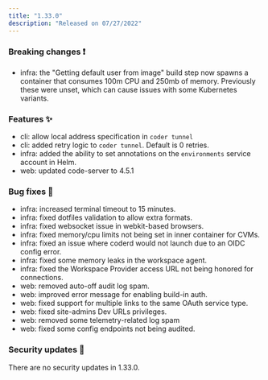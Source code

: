 ```yaml
---
title: "1.33.0"
description: "Released on 07/27/2022"
---
```


### Breaking changes ❗

- infra: the "Getting default user from image" build step now spawns a container
  that consumes 100m CPU and 250mb of memory. Previously these were unset, which
  can cause issues with some Kubernetes variants.

### Features ✨

- cli: allow local address specification in `coder tunnel`
- cli: added retry logic to `coder tunnel`. Default is 0 retries.
- infra: added the ability to set annotations on the `environments` service
  account in Helm.
- web: updated code-server to 4.5.1

### Bug fixes 🐛

- infra: increased terminal timeout to 15 minutes.
- infra: fixed dotfiles validation to allow extra formats.
- infra: fixed websocket issue in webkit-based browsers.
- infra: fixed memory/cpu limits not being set in inner container for CVMs.
- infra: fixed an issue where coderd would not launch due to an OIDC config
  error.
- infra: fixed some memory leaks in the workspace agent.
- infra: fixed the Workspace Provider access URL not being honored for
  connections.
- web: removed auto-off audit log spam.
- web: improved error message for enabling build-in auth.
- web: fixed support for multiple links to the same OAuth service type.
- web: fixed site-admins Dev URLs privileges.
- web: removed some telemetry-related log spam
- web: fixed some config endpoints not being audited.

### Security updates 🔐

There are no security updates in 1.33.0.
